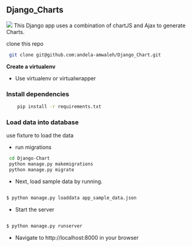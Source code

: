 ## Django_Charts
![](https://cdn.scotch.io/15775/OQk6534nTPCqvZOaJg1I_Screen%20Shot%202017-03-20%20at%2012.42.55%20AM.png)
This Django app uses a combination of chartJS and Ajax to generate Charts.



clone this repo
```bash
 git clone git@github.com:andela-amwaleh/Django_Chart.git

```

**Create a virtualenv**
- Use virtualenv or virtualwrapper
### Install dependencies
```bash
    pip install -r requirements.txt

```
### Load data into database
use fixture to load the data
- run migrations
```bash
 cd Django-Chart
 python manage.py makemigrations
 python manage.py migrate
```
- Next, load sample data by running.
```bash

$ python manage.py loaddata app_sample_data.json

```
- Start the server

```bash

$ python manage.py runserver

```

- Navigate to http://localhost:8000 in your browser
